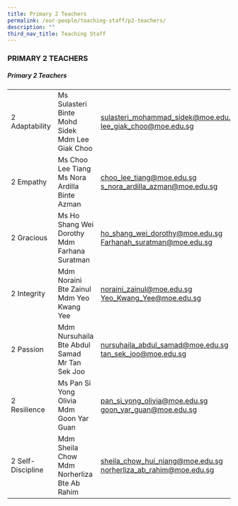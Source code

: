 ```yaml
---
title: Primary 2 Teachers
permalink: /our-people/teaching-staff/p2-teachers/
description: ""
third_nav_title: Teaching Staff
---
```

### PRIMARY 2 TEACHERS

##### Primary 2 Teachers

|  	|  	|  	|
|---	|---	|---	|
| 2 Adaptability 	| Ms Sulasteri Binte Mohd Sidek<br>Mdm Lee Giak Choo  	| [sulasteri\_mohammad\_sidek@moe.edu.sg](mailto:sulasteri_mohammad_sidek@moe.edu.sg)<br>[lee\_giak\_choo@moe.edu.sg](mailto:lee_giak_choo@moe.edu.sg) 	|
| 2 Empathy 	| Ms Choo Lee Tiang<br>Ms Nora Ardilla Binte Azman 	| [choo\_lee\_tiang@moe.edu.sg](mailto:choo_lee_tiang@moe.edu.sg)   <br>[s_nora_ardilla_azman@moe.edu.sg](mailto:Nora_Ardilla_Azman@moe.edu.sg)	|
| 2 Gracious 	| Ms Ho Shang Wei Dorothy<br>Mdm Farhana Suratman 	| [ho\_shang\_wei\_dorothy@moe.edu.sg](mailto:ho_shang_wei_dorothy@schools.gov.sg)<br>[Farhanah\_suratman@moe.edu.sg](mailto:Farhanah_Suratman@moe.edu.sg) 	|
| 2 Integrity 	| Mdm Noraini Bte Zainul<br>Mdm Yeo Kwang Yee 	| [noraini\_zainul@moe.edu.sg](mailto:noraini_zainul@moe.edu.sg)  <br>[Yeo\_Kwang\_Yee@moe.edu.sg](mailto:Yeo_Kwang_Yee@moe.edu.sg)	|
| 2 Passion 	| Mdm Nursuhaila Bte Abdul Samad<br>Mr Tan Sek Joo 	| [nursuhaila\_abdul\_samad@moe.edu.sg](mailto:nursuhaila_abdul_samad@moe.edu.sg) <br>[tan\_sek\_joo@moe.edu.sg](mailto:tan_sek_joo@moe.edu.sg)	|
| 2 Resilience 	| Ms Pan Si Yong Olivia<br>Mdm Goon Yar Guan	| [pan\_si\_yong\_olivia@moe.edu.sg](mailto:pan_si_yong_olivia@moe.edu.sg)<br>[goon\_yar\_guan@moe.edu.sg](mailto:goon_yar_guan@moe.edu.sg)	|
| 2 Self-Discipline 	| Mdm Sheila Chow<br>Mdm Norherliza Bte Ab Rahim| [sheila\_chow\_hui_niang@moe.edu.sg](mailto:sheila_chow_hui_niang@moe.edu.sg) <br>[norherliza\_ab_rahim@moe.edu.sg](mailto:norherliza_ab_rahim@moe.edu.sg)